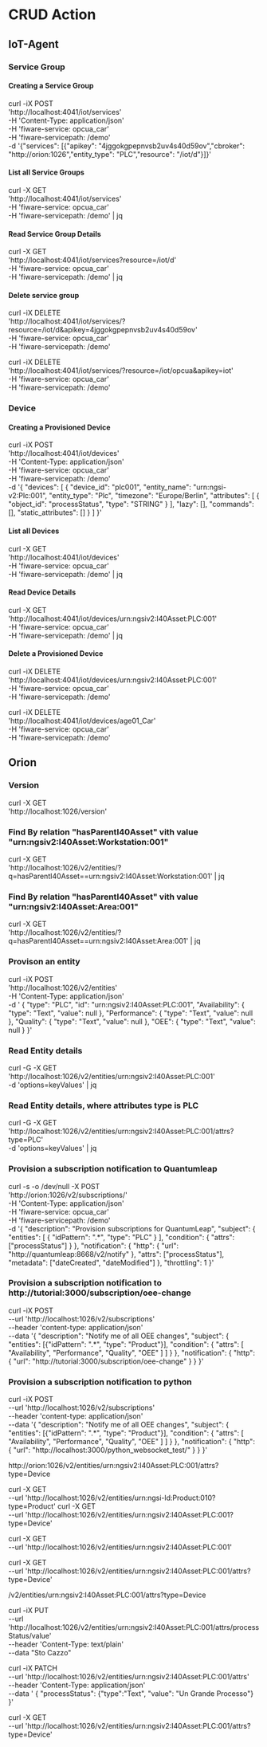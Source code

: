 # CRUD Action
## IoT-Agent
### Service Group
#### Creating a Service Group
curl -iX POST \
	'http://localhost:4041/iot/services' \
	-H 'Content-Type: application/json' \
	-H 'fiware-service: opcua_car' \
	-H 'fiware-servicepath: /demo' \
	-d '{"services": [{"apikey": "4jggokgpepnvsb2uv4s40d59ov","cbroker": "http://orion:1026","entity_type": "PLC","resource": "/iot/d"}]}'

#### List all Service Groups
curl -X GET \
	'http://localhost:4041/iot/services' \
	-H 'fiware-service: opcua_car' \
	-H 'fiware-servicepath: /demo' | jq

#### Read Service Group Details
curl -X GET \
	'http://localhost:4041/iot/services?resource=/iot/d' \
	-H 'fiware-service: opcua_car' \
	-H 'fiware-servicepath: /demo' | jq

#### Delete service group
curl -iX DELETE \
	'http://localhost:4041/iot/services/?resource=/iot/d&apikey=4jggokgpepnvsb2uv4s40d59ov' \
	-H 'fiware-service: opcua_car' \
	-H 'fiware-servicepath: /demo'

curl -iX DELETE \
	'http://localhost:4041/iot/services/?resource=/iot/opcua&apikey=iot' \
	-H 'fiware-service: opcua_car' \
	-H 'fiware-servicepath: /demo'
### Device
#### Creating a Provisioned Device
curl -iX POST \
	'http://localhost:4041/iot/devices' \
	-H 'Content-Type: application/json' \
	-H 'fiware-service: opcua_car' \
	-H 'fiware-servicepath: /demo' \
	-d '{
    "devices": [
        {
            "device_id": "plc001",
            "entity_name": "urn:ngsi-v2:Plc:001",
            "entity_type": "Plc",
            "timezone": "Europe/Berlin",
            "attributes": [
                {
                    "object_id": "processStatus",
                    "type": "STRING"
                }
            ],
            "lazy": [],
            "commands": [],
            "static_attributes": []
        }
    ]
}'
#### List all Devices
curl -X GET \
	'http://localhost:4041/iot/devices' \
	-H 'fiware-service: opcua_car' \
	-H 'fiware-servicepath: /demo' | jq

#### Read Device Details
curl -X GET \
	'http://localhost:4041/iot/devices/urn:ngsiv2:I40Asset:PLC:001' \
	-H 'fiware-service: opcua_car' \
	-H 'fiware-servicepath: /demo' | jq

#### Delete a Provisioned Device
curl -iX DELETE \
	'http://localhost:4041/iot/devices/urn:ngsiv2:I40Asset:PLC:001' \
	-H 'fiware-service: opcua_car' \
	-H 'fiware-servicepath: /demo'

curl -iX DELETE \
	'http://localhost:4041/iot/devices/age01_Car' \
	-H 'fiware-service: opcua_car' \
	-H 'fiware-servicepath: /demo'

## Orion
### Version
curl -X GET \
	'http://localhost:1026/version'
### Find By relation "hasParentI40Asset" vith value "urn:ngsiv2:I40Asset:Workstation:001"
curl -X GET \
  'http://localhost:1026/v2/entities/?q=hasParentI40Asset==urn:ngsiv2:I40Asset:Workstation:001' | jq

### Find By relation "hasParentI40Asset" vith value "urn:ngsiv2:I40Asset:Area:001"
curl -X GET \
  'http://localhost:1026/v2/entities/?q=hasParentI40Asset==urn:ngsiv2:I40Asset:Area:001' | jq

### Provison an entity
curl -iX POST \
	'http://localhost:1026/v2/entities' \
	-H 'Content-Type: application/json' \
	-d '
{
	"type": "PLC",
	"id": "urn:ngsiv2:I40Asset:PLC:001",
	"Availability": {
        "type": "Text",
        "value": null
    },
	"Performance": {
        "type": "Text",
        "value": null
    },
	"Quality": {
        "type": "Text",
        "value": null
    },
	"OEE": {
        "type": "Text",
        "value": null
    }
}'

### Read Entity details
curl -G -X GET \
	'http://localhost:1026/v2/entities/urn:ngsiv2:I40Asset:PLC:001' \
	-d 'options=keyValues' | jq

### Read Entity details, where attributes type is PLC
curl -G -X GET \
	'http://localhost:1026/v2/entities/urn:ngsiv2:I40Asset:PLC:001/attrs?type=PLC' \
	-d 'options=keyValues' | jq

### Provision a subscription notification to Quantumleap
curl -s -o /dev/null -X POST \
	'http://orion:1026/v2/subscriptions/' \
	-H 'Content-Type: application/json' \
	-H 'fiware-service: opcua_car' \
	-H 'fiware-servicepath: /demo' \
	-d '{
	"description": "Provision subscriptions for QuantumLeap",
	"subject": {
		"entities": [
			{
				"idPattern": ".*",
				"type": "PLC"
			}
		],
		"condition": {
			"attrs": ["processStatus"]
		}
	},
	"notification": {
		"http": {
			"url": "http://quantumleap:8668/v2/notify"
		},
		"attrs": ["processStatus"],
		"metadata": ["dateCreated", "dateModified"]
	},
	"throttling": 1
}'

### Provision a subscription notification to http://tutorial:3000/subscription/oee-change
curl -iX POST \
	--url 'http://localhost:1026/v2/subscriptions' \
	--header 'content-type: application/json' \
	--data '{
	"description": "Notify me of all OEE changes",
	"subject": {
		"entities": [{"idPattern": ".*", "type": "Product"}],
		"condition": {
			"attrs": [ "Availability", "Performance", "Quality", "OEE" ]
			]
		}
	},
	"notification": {
		"http": {
			"url": "http://tutorial:3000/subscription/oee-change"
		}
	}
}'

### Provision a subscription notification to python
curl -iX POST \
	--url 'http://localhost:1026/v2/subscriptions' \
	--header 'content-type: application/json' \
	--data '{
	"description": "Notify me of all OEE changes",
	"subject": {
		"entities": [{"idPattern": ".*", "type": "Product"}],
		"condition": {
			"attrs": [ "Availability", "Performance", "Quality", "OEE" ]
			]
		}
	},
	"notification": {
		"http": {
			"url": "http://localhost:3000/python_websocket_test/"
		}
	}
}'



http://orion:1026/v2/entities/urn:ngsiv2:I40Asset:PLC:001/attrs?type=Device

curl -X GET \
  --url 'http://localhost:1026/v2/entities/urn:ngsi-ld:Product:010?type=Product'
curl -X GET \
  --url 'http://localhost:1026/v2/entities/urn:ngsiv2:I40Asset:PLC:001?type=Device'

curl -X GET \
  --url 'http://localhost:1026/v2/entities/urn:ngsiv2:I40Asset:PLC:001'

curl -X GET \
  --url 'http://localhost:1026/v2/entities/urn:ngsiv2:I40Asset:PLC:001/attrs?type=Device'

/v2/entities/urn:ngsiv2:I40Asset:PLC:001/attrs?type=Device


curl -iX PUT \
  --url 'http://localhost:1026/v2/entities/urn:ngsiv2:I40Asset:PLC:001/attrs/processStatus/value' \
  --header 'Content-Type: text/plain' \
  --data "Sto Cazzo"

curl -iX PATCH \
  --url 'http://localhost:1026/v2/entities/urn:ngsiv2:I40Asset:PLC:001/attrs' \
  --header 'Content-Type: application/json' \
  --data ' {
      "processStatus": {"type":"Text", "value": "Un Grande Processo"}
}'


curl -X GET \
  --url 'http://localhost:1026/v2/entities/urn:ngsiv2:I40Asset:PLC:001/attrs?type=Device'